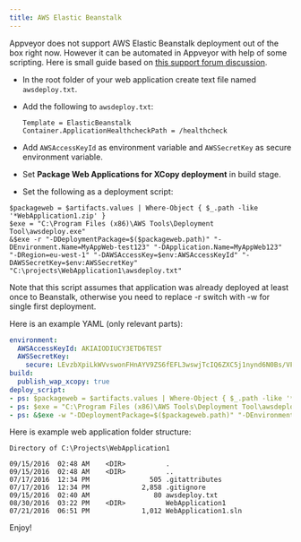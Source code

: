```yaml
---
title: AWS Elastic Beanstalk
---
```


Appveyor does not support AWS Elastic Beanstalk deployment out of the box right now.
However it can be automated in Appveyor with help of some scripting.
Here is small guide based on [this support forum discussion](https://github.com/appveyor/ci/issues/45#issuecomment-165571187).

* In the root folder of your web application create text file named `awsdeploy.txt`.
* Add the following to `awsdeploy.txt`:

  ```text
  Template = ElasticBeanstalk
  Container.ApplicationHealthcheckPath = /healthcheck
  ```

* Add `AWSAccessKeyId` as environment variable and `AWSSecretKey` as secure environment variable.
* Set **Package Web Applications for XCopy deployment** in build stage.
* Set the following as a deployment script:

```text
$packageweb = $artifacts.values | Where-Object { $_.path -like '*WebApplication1.zip' }
$exe = "C:\Program Files (x86)\AWS Tools\Deployment Tool\awsdeploy.exe"
&$exe -r "-DDeploymentPackage=$($packageweb.path)" "-DEnvironment.Name=MyAppWeb-test123" "-DApplication.Name=MyAppWeb123" "-DRegion=eu-west-1" "-DAWSAccessKey=$env:AWSAccessKeyId" "-DAWSSecretKey=$env:AWSSecretKey" "C:\projects\WebApplication1\awsdeploy.txt"
```

Note that this script assumes that application was already deployed at least once to Beanstalk, otherwise you need to replace -r switch with -w for single first deployment.

Here is an example YAML (only relevant parts):

```yaml
environment:
  AWSAccessKeyId: AKIAIODIUCY3ETD6TEST
  AWSSecretKey:
    secure: LEvzbXpiLkWVvswonFHnAYV9ZS6fEFL3wswjTcIQ6ZXC5j1nynd6N0Bs/VFtest
build:
  publish_wap_xcopy: true
deploy_script:
- ps: $packageweb = $artifacts.values | Where-Object { $_.path -like '*WebApplication1.zip' }
- ps: $exe = "C:\Program Files (x86)\AWS Tools\Deployment Tool\awsdeploy.exe"
- ps: &$exe -w "-DDeploymentPackage=$($packageweb.path)" "-DEnvironment.Name=MyAppWeb-test123" "-DApplication.Name=MyAppWeb123" "-DRegion=eu-west-1" "-DAWSAccessKey=$env:AWSAccessKeyId" "-DAWSSecretKey=$env:AWSSecretKey" "C:\projects\WebApplication1\awsdeploy.txt"
```

Here is example web application folder structure:

```text
Directory of C:\Projects\WebApplication1

09/15/2016  02:48 AM    <DIR>          .
09/15/2016  02:48 AM    <DIR>          ..
07/17/2016  12:34 PM               505 .gitattributes
07/17/2016  12:34 PM             2,858 .gitignore
09/15/2016  02:40 AM                80 awsdeploy.txt
08/30/2016  03:22 PM    <DIR>          WebApplication1
07/21/2016  06:51 PM             1,012 WebApplication1.sln
```

Enjoy!
